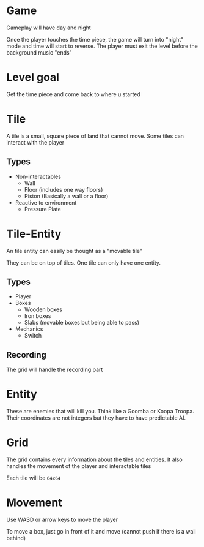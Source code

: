 # Game

Gameplay will have day and night

Once the player touches the time piece, the game will turn into "night" mode and time will start to reverse. The player must exit the level before the background music "ends"

# Level goal

Get the time piece and come back to where u started

# Tile

A tile is a small, square piece of land that cannot move. Some tiles can interact with the player

## Types
- Non-interactables
    - Wall
    - Floor (includes one way floors)
    - Piston (Basically a wall or a floor)
- Reactive to environment
    - Pressure Plate

# Tile-Entity

An tile entity can easily be thought as a "movable tile"

They can be on top of tiles. One tile can only have one entity.

## Types

- Player
- Boxes
    - Wooden boxes
    - Iron boxes
    - Slabs (movable boxes but being able to pass)
- Mechanics
    - Switch

## Recording

The grid will handle the recording part

# Entity

These are enemies that will kill you. Think like a Goomba or Koopa Troopa. Their coordinates are not integers but they have to have predictable AI. 

# Grid

The grid contains every information about the tiles and entities. It also handles the movement of the player and interactable tiles

Each tile will be `64x64`

# Movement

Use WASD or arrow keys to move the player

To move a box, just go in front of it and move (cannot push if there is a wall behind)